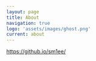 ```yaml
---
layout: page
title: About
navigation: true
logo: 'assets/images/ghost.png'
current: about
---
```


<https://github.io/sm1ee/>